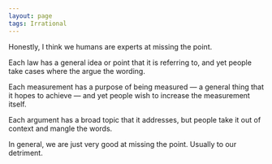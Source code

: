 ```yaml
---
layout: page
tags: Irrational 
---
```


Honestly, I think we humans are experts at missing the point. 

Each law has a general idea or point that it is referring to, and yet people take cases where the argue the wording.

Each measurement has a purpose of being measured — a general thing that it hopes to achieve — and yet people wish to increase the measurement itself.

Each argument has a broad topic that it addresses, but people take it out of context and mangle the words.

In general, we are just very good at missing the point. Usually to our detriment.